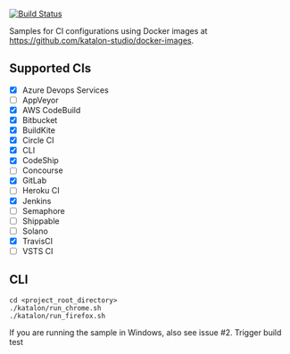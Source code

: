 [![Build Status](https://travis-ci.com/heroloc89/ci-samples.svg?branch=master)](https://travis-ci.com/heroloc89/ci-samples)

Samples for CI configurations using Docker images at https://github.com/katalon-studio/docker-images.

## Supported CIs

- [x] Azure Devops Services
- [ ] AppVeyor
- [x] AWS CodeBuild
- [x] Bitbucket
- [x] BuildKite
- [x] Circle CI
- [x] CLI
- [x] CodeShip
- [ ] Concourse
- [x] GitLab
- [ ] Heroku CI
- [x] Jenkins
- [ ] Semaphore
- [ ] Shippable
- [ ] Solano
- [x] TravisCI
- [ ] VSTS CI

## CLI

    cd <project_root_directory>
    ./katalon/run_chrome.sh
    ./katalon/run_firefox.sh
    
If you are running the sample in Windows, also see issue #2.
Trigger build test